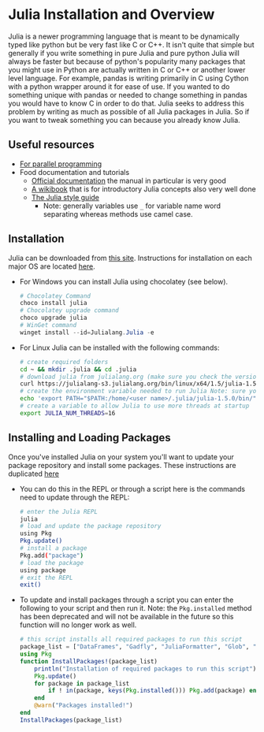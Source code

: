 # Julia Installation and Overview

Julia is a newer programming language that is meant to be dynamically typed like python but be very fast like C or C++. It isn't quite that simple but generally if you write something in pure Julia and pure python Julia will always be faster but because of python's popularity many packages that you might use in Python are actually written in C or C++ or another lower level language. For example, pandas is writing primarily in C using Cython with a python wrapper around it for ease of use. If you wanted to do something unique with pandas or needed to change something in pandas you would have to know C in order to do that. Julia seeks to address this problem by writing as much as possible of all Julia packages in Julia. So if you want to tweak something you can because you already know Julia.

## Useful resources

- [For parallel programming](https://nbviewer.jupyter.org/github/sylvaticus/juliatutorial/blob/master/assets/Parallel%20computing.ipynb)
- Food documentation and tutorials
    - [Official documentation](https://docs.julialang.org/en/latest/) the manual in particular is very good
    - [A wikibook](https://en.wikibooks.org/wiki/Introducing_Julia) that is for introductory Julia concepts also very well done
    - [The Julia style guide](https://docs.julialang.org/en/v1/manual/style-guide/index.html#Style-Guide-1)
        - Note: generally variables use `_` for variable name word separating whereas methods use camel case.

## Installation

Julia can be downloaded from [this site](https://julialang.org/downloads/). Instructions for installation on each major OS are located [here](https://julialang.org/downloads/platform/).

- For Windows you can install Julia using chocolatey (see below).

    ```PowerShell
    # Chocolatey Command
    choco install julia
    # Chocolatey upgrade command
    choco upgrade julia
    # WinGet command
    winget install --id=Julialang.Julia -e
    ```

- For Linux Julia can be installed with the following commands:

    ```sh
    # create required folders
    cd ~ && mkdir .julia && cd .julia
    # download julia from julialang.org (make sure you check the version and change it accordingly)
    curl https://julialang-s3.julialang.org/bin/linux/x64/1.5/julia-1.5.0-linux-x86_64.tar.gz -o julia-1.5.0.tar.gz && tar -xvzf julia-1.5.0.tar.gz
    # create the environment variable needed to run Julia Note: sure you change the <user name> to your <user name>
    echo 'export PATH="$PATH:/home/<user name>/.julia/julia-1.5.0/bin/"' >> ~/.zshrc
    # create a variable to allow Julia to use more threads at startup
    export JULIA_NUM_THREADS=16
    ```

## Installing and Loading Packages

Once you've installed Julia on your system you'll want to update your package repository and install some packages. These instructions are duplicated [here](julia_useful_packages.md#)

- You can do this in the REPL or through a script here is the commands need to update through the REPL:

    ```sh
    # enter the Julia REPL
    julia
    # load and update the package repository
    using Pkg
    Pkg.update()
    # install a package
    Pkg.add("package")
    # load the package
    using package
    # exit the REPL
    exit()
    ```

- To update and install packages through a script you can enter the following to your script and then run it. Note: the `Pkg.installed` method has been deprecated and will not be available in the future so this function will no longer work as well.

    ```Julia
    # this script installs all required packages to run this script
    package_list = ["DataFrames", "Gadfly", "JuliaFormatter", "Glob", "CodecZstd", "FileIO", "Arrow", "Feather", "ParquetFiles", "CSV"]
    using Pkg
    function InstallPackages!(package_list)
        println("Installation of required packages to run this script")
        Pkg.update()
        for package in package_list
            if ! in(package, keys(Pkg.installed())) Pkg.add(package) end
        end
        @warn("Packages installed!")
    end
    InstallPackages(package_list)
    ```
